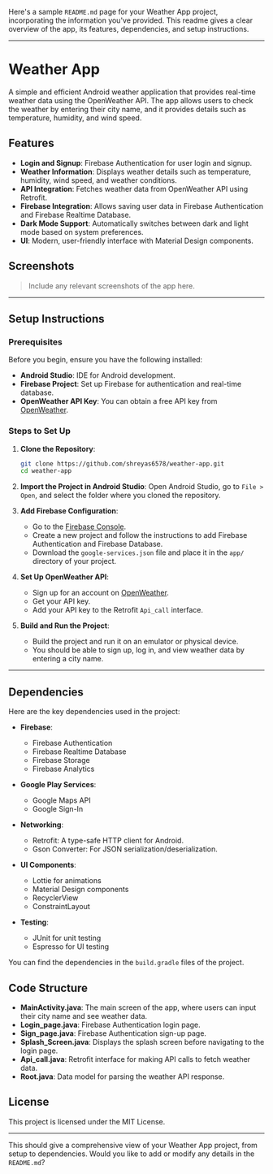 Here's a sample `README.md` page for your Weather App project, incorporating the information you've provided. This readme gives a clear overview of the app, its features, dependencies, and setup instructions.

---

# Weather App

A simple and efficient Android weather application that provides real-time weather data using the OpenWeather API. The app allows users to check the weather by entering their city name, and it provides details such as temperature, humidity, and wind speed.

## Features

- **Login and Signup**: Firebase Authentication for user login and signup.
- **Weather Information**: Displays weather details such as temperature, humidity, wind speed, and weather conditions.
- **API Integration**: Fetches weather data from OpenWeather API using Retrofit.
- **Firebase Integration**: Allows saving user data in Firebase Authentication and Firebase Realtime Database.
- **Dark Mode Support**: Automatically switches between dark and light mode based on system preferences.
- **UI**: Modern, user-friendly interface with Material Design components.
  
## Screenshots

> Include any relevant screenshots of the app here.

---

## Setup Instructions

### Prerequisites

Before you begin, ensure you have the following installed:

- **Android Studio**: IDE for Android development.
- **Firebase Project**: Set up Firebase for authentication and real-time database.
- **OpenWeather API Key**: You can obtain a free API key from [OpenWeather](https://openweathermap.org/api).

### Steps to Set Up

1. **Clone the Repository**:

   ```bash
   git clone https://github.com/shreyas6578/weather-app.git
   cd weather-app
   ```

2. **Import the Project in Android Studio**:
   Open Android Studio, go to `File > Open`, and select the folder where you cloned the repository.

3. **Add Firebase Configuration**:
   - Go to the [Firebase Console](https://console.firebase.google.com/).
   - Create a new project and follow the instructions to add Firebase Authentication and Firebase Database.
   - Download the `google-services.json` file and place it in the `app/` directory of your project.

4. **Set Up OpenWeather API**:
   - Sign up for an account on [OpenWeather](https://openweathermap.org/).
   - Get your API key.
   - Add your API key to the Retrofit `Api_call` interface.

5. **Build and Run the Project**:
   - Build the project and run it on an emulator or physical device.
   - You should be able to sign up, log in, and view weather data by entering a city name.

---

## Dependencies

Here are the key dependencies used in the project:

- **Firebase**:
  - Firebase Authentication
  - Firebase Realtime Database
  - Firebase Storage
  - Firebase Analytics
  
- **Google Play Services**:
  - Google Maps API
  - Google Sign-In

- **Networking**:
  - Retrofit: A type-safe HTTP client for Android.
  - Gson Converter: For JSON serialization/deserialization.

- **UI Components**:
  - Lottie for animations
  - Material Design components
  - RecyclerView
  - ConstraintLayout

- **Testing**:
  - JUnit for unit testing
  - Espresso for UI testing

You can find the dependencies in the `build.gradle` files of the project.

## Code Structure

- **MainActivity.java**: The main screen of the app, where users can input their city name and see weather data.
- **Login_page.java**: Firebase Authentication login page.
- **Sign_page.java**: Firebase Authentication sign-up page.
- **Splash_Screen.java**: Displays the splash screen before navigating to the login page.
- **Api_call.java**: Retrofit interface for making API calls to fetch weather data.
- **Root.java**: Data model for parsing the weather API response.


## License

This project is licensed under the MIT License.

---

This should give a comprehensive view of your Weather App project, from setup to dependencies. Would you like to add or modify any details in the `README.md`?
